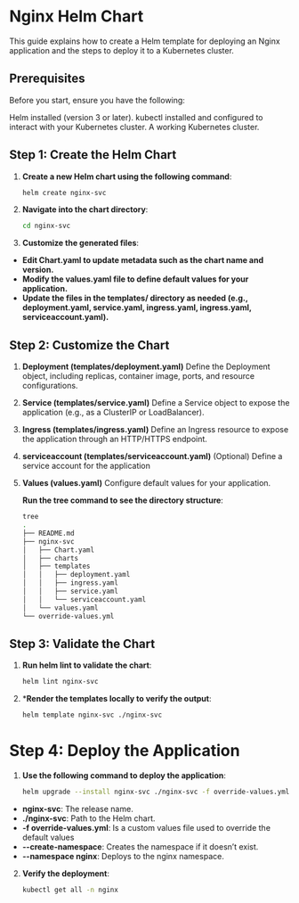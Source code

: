 # Nginx Helm Chart

This guide explains how to create a Helm template for deploying an Nginx application and the steps to deploy it to a Kubernetes cluster.

## Prerequisites

Before you start, ensure you have the following:

Helm installed (version 3 or later).
kubectl installed and configured to interact with your Kubernetes cluster.
A working Kubernetes cluster.

## Step 1: Create the Helm Chart

1. **Create a new Helm chart using the following command**:
   ```bash
   helm create nginx-svc

2. **Navigate into the chart directory**:
   ```bash
   cd nginx-svc

3. **Customize the generated files**:
-  **Edit Chart.yaml to update metadata such as the chart name and version.**
-  **Modify the values.yaml file to define default values for your application.**
-  **Update the files in the templates/ directory as needed (e.g., deployment.yaml, service.yaml, ingress.yaml, ingress.yaml, serviceaccount.yaml).**

## Step 2: Customize the Chart

1. **Deployment (templates/deployment.yaml)**
   Define the Deployment object, including replicas, container image, ports, and resource configurations.

2. **Service (templates/service.yaml)**
   Define a Service object to expose the application (e.g., as a ClusterIP or LoadBalancer).

3. **Ingress (templates/ingress.yaml)**
   Define an Ingress resource to expose the application through an HTTP/HTTPS endpoint.

4. **serviceaccount (templates/serviceaccount.yaml)**
   (Optional) Define a service account for the application

5. **Values (values.yaml)**
Configure default values for your application.

    **Run the tree command to see the directory structure**:
    ```bash
    tree
    .
    ├── README.md
    ├── nginx-svc
    │   ├── Chart.yaml
    │   ├── charts
    │   ├── templates
    │   │   ├── deployment.yaml
    │   │   ├── ingress.yaml
    │   │   ├── service.yaml
    │   │   └── serviceaccount.yaml
    │   └── values.yaml
    └── override-values.yml

## Step 3: Validate the Chart

1. **Run helm lint to validate the chart**:
   ```bash
   helm lint nginx-svc

2. ***Render the templates locally to verify the output**:
   ```bash
   helm template nginx-svc ./nginx-svc

# Step 4: Deploy the Application

1. **Use the following command to deploy the application**:
   ```bash
   helm upgrade --install nginx-svc ./nginx-svc -f override-values.yml --create-namespace --namespace nginx

- **nginx-svc**: The release name.
- **./nginx-svc**: Path to the Helm chart.
- **-f override-values.yml**: Is a custom values file used to override the default values 
- **--create-namespace**: Creates the namespace if it doesn’t exist.
- **--namespace nginx**: Deploys to the nginx namespace.

2. **Verify the deployment**:
   ```bash
   kubectl get all -n nginx
